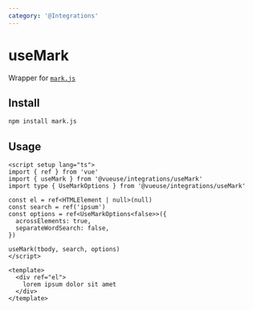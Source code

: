 ```yaml
---
category: '@Integrations'
---
```


# useMark

Wrapper for [`mark.js`](https://markjs.io/)

## Install

```bash
npm install mark.js
```

## Usage

```vue
<script setup lang="ts">
import { ref } from 'vue'
import { useMark } from '@vueuse/integrations/useMark'
import type { UseMarkOptions } from '@vueuse/integrations/useMark'

const el = ref<HTMLElement | null>(null)
const search = ref('ipsum')
const options = ref<UseMarkOptions<false>>({
  acrossElements: true,
  separateWordSearch: false,
})

useMark(tbody, search, options)
</script>

<template>
  <div ref="el">
    lorem ipsum dolor sit amet
  </div>
</template>
```
